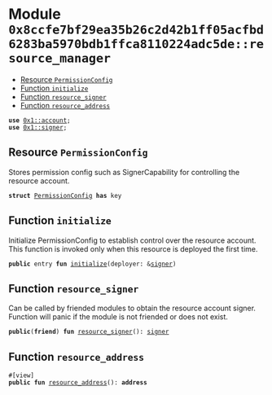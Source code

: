 
<a id="0x8ccfe7bf29ea35b26c2d42b1ff05acfbd6283ba5970bdb1ffca8110224adc5de_resource_manager"></a>

# Module `0x8ccfe7bf29ea35b26c2d42b1ff05acfbd6283ba5970bdb1ffca8110224adc5de::resource_manager`



-  [Resource `PermissionConfig`](#0x8ccfe7bf29ea35b26c2d42b1ff05acfbd6283ba5970bdb1ffca8110224adc5de_resource_manager_PermissionConfig)
-  [Function `initialize`](#0x8ccfe7bf29ea35b26c2d42b1ff05acfbd6283ba5970bdb1ffca8110224adc5de_resource_manager_initialize)
-  [Function `resource_signer`](#0x8ccfe7bf29ea35b26c2d42b1ff05acfbd6283ba5970bdb1ffca8110224adc5de_resource_manager_resource_signer)
-  [Function `resource_address`](#0x8ccfe7bf29ea35b26c2d42b1ff05acfbd6283ba5970bdb1ffca8110224adc5de_resource_manager_resource_address)


<pre><code><b>use</b> <a href="">0x1::account</a>;
<b>use</b> <a href="">0x1::signer</a>;
</code></pre>



<a id="0x8ccfe7bf29ea35b26c2d42b1ff05acfbd6283ba5970bdb1ffca8110224adc5de_resource_manager_PermissionConfig"></a>

## Resource `PermissionConfig`

Stores permission config such as SignerCapability for controlling the resource account.


<pre><code><b>struct</b> <a href="resource_manager.md#0x8ccfe7bf29ea35b26c2d42b1ff05acfbd6283ba5970bdb1ffca8110224adc5de_resource_manager_PermissionConfig">PermissionConfig</a> <b>has</b> key
</code></pre>



<a id="0x8ccfe7bf29ea35b26c2d42b1ff05acfbd6283ba5970bdb1ffca8110224adc5de_resource_manager_initialize"></a>

## Function `initialize`

Initialize PermissionConfig to establish control over the resource account.
This function is invoked only when this resource is deployed the first time.


<pre><code><b>public</b> entry <b>fun</b> <a href="resource_manager.md#0x8ccfe7bf29ea35b26c2d42b1ff05acfbd6283ba5970bdb1ffca8110224adc5de_resource_manager_initialize">initialize</a>(deployer: &<a href="">signer</a>)
</code></pre>



<a id="0x8ccfe7bf29ea35b26c2d42b1ff05acfbd6283ba5970bdb1ffca8110224adc5de_resource_manager_resource_signer"></a>

## Function `resource_signer`

Can be called by friended modules to obtain the resource account signer.
Function will panic if the module is not friended or does not exist.


<pre><code><b>public</b>(<b>friend</b>) <b>fun</b> <a href="resource_manager.md#0x8ccfe7bf29ea35b26c2d42b1ff05acfbd6283ba5970bdb1ffca8110224adc5de_resource_manager_resource_signer">resource_signer</a>(): <a href="">signer</a>
</code></pre>



<a id="0x8ccfe7bf29ea35b26c2d42b1ff05acfbd6283ba5970bdb1ffca8110224adc5de_resource_manager_resource_address"></a>

## Function `resource_address`



<pre><code>#[view]
<b>public</b> <b>fun</b> <a href="resource_manager.md#0x8ccfe7bf29ea35b26c2d42b1ff05acfbd6283ba5970bdb1ffca8110224adc5de_resource_manager_resource_address">resource_address</a>(): <b>address</b>
</code></pre>
